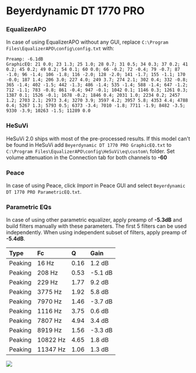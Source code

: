 # Beyerdynamic DT 1770 PRO

### EqualizerAPO
In case of using EqualizerAPO without any GUI, replace `C:\Program Files\EqualizerAPO\config\config.txt`
with:
```
Preamp: -6.1dB
GraphicEQ: 21 0.0; 23 1.3; 25 1.0; 28 0.7; 31 0.5; 34 0.3; 37 0.2; 41 0.2; 45 0.2; 49 0.2; 54 0.1; 60 0.0; 66 -0.2; 72 -0.4; 79 -0.7; 87 -1.0; 96 -1.4; 106 -1.8; 116 -2.0; 128 -2.0; 141 -1.7; 155 -1.1; 170 -0.0; 187 1.4; 206 3.0; 227 4.0; 249 3.7; 274 2.1; 302 0.4; 332 -0.8; 365 -1.4; 402 -1.5; 442 -1.3; 486 -1.4; 535 -1.4; 588 -1.4; 647 -1.2; 712 -1.1; 783 -0.8; 861 -0.4; 947 -0.1; 1042 0.1; 1146 0.3; 1261 0.3; 1387 0.1; 1526 -0.1; 1678 -0.2; 1846 0.4; 2031 1.0; 2234 0.2; 2457 1.2; 2703 2.1; 2973 3.4; 3270 3.9; 3597 4.2; 3957 5.8; 4353 4.4; 4788 0.4; 5267 1.3; 5793 0.5; 6373 -3.4; 7010 -1.8; 7711 -1.9; 8482 -3.5; 9330 -3.9; 10263 -1.5; 11289 0.0
```

### HeSuVi
HeSuVi 2.0 ships with most of the pre-processed results. If this model can't be found in HeSuVi add
`Beyerdynamic DT 1770 PRO GraphicEQ.txt` to `C:\Program Files\EqualizerAPO\config\HeSuVi\eq\custom\` folder.
Set volume attenuation in the Connection tab for both channels to **-60**

### Peace
In case of using Peace, click *Import* in Peace GUI and select `Beyerdynamic DT 1770 PRO ParametricEQ.txt`.

### Parametric EQs
In case of using other parametric equalizer, apply preamp of **-5.3dB** and build filters manually
with these parameters. The first 5 filters can be used independently.
When using independent subset of filters, apply preamp of **-5.4dB**.

| Type    | Fc       |    Q | Gain    |
|:--------|:---------|:-----|:--------|
| Peaking | 16 Hz    | 0.16 | 1.2 dB  |
| Peaking | 208 Hz   | 0.53 | -5.1 dB |
| Peaking | 229 Hz   | 1.77 | 9.2 dB  |
| Peaking | 3775 Hz  | 1.92 | 5.8 dB  |
| Peaking | 7970 Hz  | 1.46 | -3.7 dB |
| Peaking | 1116 Hz  | 3.75 | 0.6 dB  |
| Peaking | 7807 Hz  | 4.94 | 3.4 dB  |
| Peaking | 8919 Hz  | 1.56 | -3.3 dB |
| Peaking | 10822 Hz | 4.65 | 1.8 dB  |
| Peaking | 11347 Hz | 1.06 | 1.3 dB  |

![](https://raw.githubusercontent.com/jaakkopasanen/AutoEq/master/results/rtings/rtings/Beyerdynamic%20DT%201770%20PRO/Beyerdynamic%20DT%201770%20PRO.png)